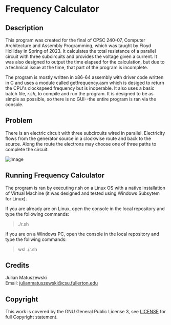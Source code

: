 # Frequency Calculator

## Description
This program was created for the final of CPSC 240-07, Computer Architecture and Assembly Programming, which was taught by Floyd Holliday in Spring of 2023. It calculates the total resistance of a parallel circuit with three subcircuits and provides the voltage given a current. It was also designed to output the time elapsed for the calculation, but due to a technical issue at the time, that part of the program is incomplete.

The program is mostly written in x86-64 assembly with driver code written in C and uses a module called getfrequency.asm which is desiged to return the CPU's clockspeed frequency but is inoperable. It also uses a basic batch file, *r.sh*, to compile and run the program. It is designed to be as simple as possible, so there is no GUI--the entire program is ran via the console.

## Problem
There is an electric circuit with three subcircuits wired in parallel. Electricity flows from the generator source in a clockwise route and back to the source. Along the route the electrons may choose one of three paths to complete the circuit.

![Image](https://www.allaboutcircuits.com/uploads/thumbnails/Thumbnail-Parallel_Circuit.jpg)

## Running Frequency Calculator
The program is ran by executing r.sh on a Linux OS with a native installation of Virtual Machine (it was designed and tested using Windows Subsytem for Linux).

If you are already are on Linux, open the console in the local repository and type the following commands:
> ./r.sh

If you are on a Windows PC, open the console in the local repository and type the follwing commands:
> wsl
> ./r.sh

## Credits
Julian Matuszewski    
Email: julianmatuszewski@csu.fullerton.edu

## Copyright
This work is covered by the GNU General Public License 3, see [LICENSE](https://github.com/JulianMatu/frequency-calculator/blob/main/LICENSE) for full Copyright statement.
